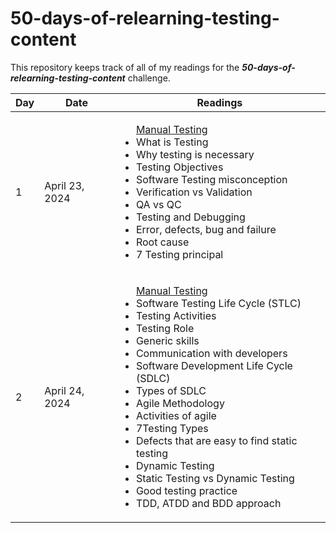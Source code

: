 # 50-days-of-relearning-testing-content
This repository keeps track of all of my readings for the _**50-days-of-relearning-testing-content**_ challenge.

| Day | Date | Readings |
| --- | ---- | -------- |
| 1 | April 23, 2024 | <ul>[Manual Testing](https://docs.google.com/document/d/11_U-HblJlNTqHMyrp6v2urTeTY5s72Eiuy868pm6ToA/edit?usp=drive_link/)</li><li>What is Testing</li><li>Why testing is necessary</li><li>Testing Objectives</li><li>Software Testing misconception</li><li>Verification vs Validation</li><li>QA vs QC</li><li>Testing and Debugging</li><li>Error, defects, bug and failure</li><li>Root cause</li><li>7 Testing principal</li>
| 2 | April 24, 2024 | <ul>[Manual Testing](https://docs.google.com/document/d/11_U-HblJlNTqHMyrp6v2urTeTY5s72Eiuy868pm6ToA/edit?usp=drive_link/)</li><li>Software Testing Life Cycle (STLC)</li><li>Testing Activities</li><li>Testing Role</li><li>Generic skills</li><li>Communication with developers</li><li>Software Development Life Cycle (SDLC)</li><li>Types of SDLC</li><li>Agile Methodology</li><li>Activities of agile</li><li>7Testing Types</li><li>Defects that are easy to find static testing</li><li>Dynamic Testing</li><li>Static Testing vs Dynamic Testing</li><li>Good testing practice</li><li>TDD, ATDD and BDD approach</li>
